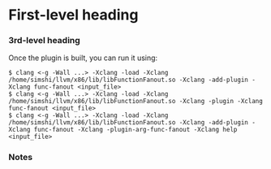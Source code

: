 # First-level heading

### 3rd-level heading

Once the plugin is built, you can run it using:

    $ clang <-g -Wall ...> -Xclang -load -Xclang /home/simshi/llvm/x86/lib/libFunctionFanout.so -Xclang -add-plugin -Xclang func-fanout <input_file>
    $ clang <-g -Wall ...> -Xclang -load -Xclang /home/simshi/llvm/x86/lib/libFunctionFanout.so -Xclang -plugin -Xclang func-fanout <input_file>
    $ clang <-g -Wall ...> -Xclang -load -Xclang /home/simshi/llvm/x86/lib/libFunctionFanout.so -Xclang -add-plugin -Xclang func-fanout -Xclang -plugin-arg-func-fanout -Xclang help <input_file>

### Notes
